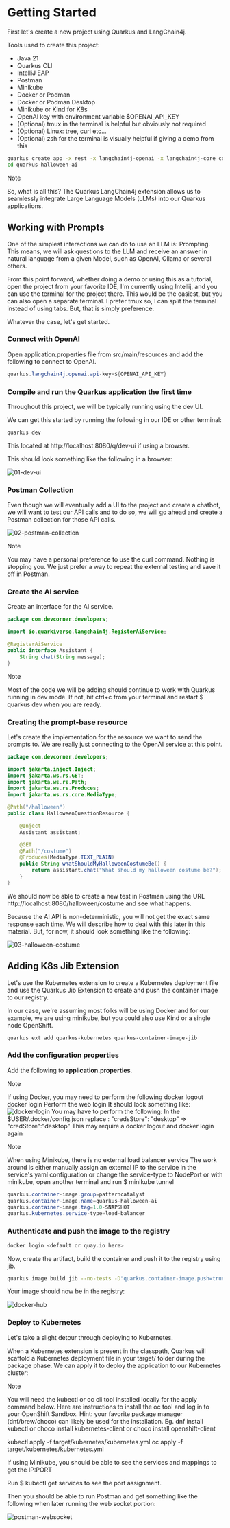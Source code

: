 # Getting Started

First let's create a new project using Quarkus and LangChain4j.

Tools used to create this project:

- Java 21
- Quarkus CLI
- IntelliJ EAP
- Postman
- Minikube
- Docker or Podman
- Docker or Podman Desktop
- Minikube or Kind for K8s
- OpenAI key with environment variable $OPENAI_API_KEY 
- (Optional) tmux in the terminal is helpful but obviously not required
- (Optional) Linux: tree, curl etc...
- (Optional) zsh for the terminal is visually helpful if giving a demo from this


````Bash
quarkus create app -x rest -x langchain4j-openai -x langchain4j-core com.devcorner.developers:quarkus-halloween-ai:1.0-SNAPSHOT
cd quarkus-halloween-ai
````
> [!NOTE]
> So, what is all this?
> The Quarkus LangChain4j extension allows us to seamlessly integrate Large Language Models (LLMs) into our Quarkus applications.

## Working with Prompts

One of the simplest interactions we can do to use an LLM is: Prompting.  This means, we will ask questions to the LLM and 
receive an answer in natural language from a given Model, such as OpenAI, Ollama or several others.

From this point forward, whether doing a demo or using this as a tutorial, open the project from your favorite IDE, 
I'm currently using Intellij, and you can use the terminal for the project there.  This would be the easiest, but you can 
also open a separate terminal.  I prefer tmux so, I can split the terminal instead of using tabs.  But, that is simply preference.

Whatever the case, let's get started.

### Connect with OpenAI

Open application.properties file from src/main/resources and add the following to connect to OpenAI.

````Java
quarkus.langchain4j.openai.api-key=${OPENAI_API_KEY}
````

### Compile and run the Quarkus application the first time

Throughout this project, we will be typically running using the dev UI.

We can get this started by running the following in our IDE or other terminal:

````Bash
quarkus dev
````

This located at http://localhost:8080/q/dev-ui if using a browser.

This should look something like the following in a browser:

![01-dev-ui](../images/01-dev-ui.png)

### Postman Collection

Even though we will eventually add a UI to the project and create a chatbot, we will want to test our API calls and to do 
so, we will go ahead and create a Postman collection for those API calls. 

![02-postman-collection](../images/02-postman-collection.png)


> [!NOTE]
> You may have a personal preference to use the curl command.  Nothing is stopping you.  We just prefer a way to repeat the 
> external testing and save it off in Postman.

### Create the AI service

Create an interface for the AI service.

````Java
package com.devcorner.developers;

import io.quarkiverse.langchain4j.RegisterAiService;

@RegisterAiService
public interface Assistant {
    String chat(String message);
}
````

> [!NOTE]
> Most of the code we will be adding should continue to work with Quarkus running in dev mode.  If not, hit ctrl+c from your
> terminal and restart $ quarkus dev when you are ready.

### Creating the prompt-base resource

Let's create the implementation for the resource we want to send the prompts to.  We are really just connecting to the OpenAI
service at this point.

````Java
package com.devcorner.developers;

import jakarta.inject.Inject;
import jakarta.ws.rs.GET;
import jakarta.ws.rs.Path;
import jakarta.ws.rs.Produces;
import jakarta.ws.rs.core.MediaType;

@Path("/halloween")
public class HalloweenQuestionResource {

    @Inject
    Assistant assistant;

    @GET
    @Path("/costume")
    @Produces(MediaType.TEXT_PLAIN)
    public String whatShouldMyHalloweenCostumeBe() {
        return assistant.chat("What should my halloween costume be?");
    }
}
````
We should now be able to create a new test in Postman using the URL http://localhost:8080/halloween/costume and see what happens.

Because the AI API is non-deterministic, you will not get the exact same response each time.  We will describe how to deal with 
this later in this material.  But, for now, it should look something like the following:

![03-halloween-costume](../images/03-halloween-costume.png)

## Adding K8s Jib Extension

Let's use the Kubernetes extension to create a Kubernetes deployment file and use the Quarkus Jib Extension to create and push the container 
image to our registry.

In our case, we're assuming most folks will be using Docker and for our example, we are using minikube, but you could also
use Kind or a single node OpenShift.

````Bash
quarkus ext add quarkus-kubernetes quarkus-container-image-jib
````
### Add the configuration properties

Add the following to **application.properties**.

> [!NOTE]
> If using Docker, you may need to perform the following
> docker logout
> docker login
> Perform the web login
> It should look something like:
> ![docker-login](../images/07-halloween-docker-login.png)
> You may have to perform the following:
> In the $USER/.docker/config.json replace : "credsStore": "desktop" => "credStore":"desktop"
> This may require a docker logout and docker login again

> [!NOTE]
> When using Minikube, there is no external load balancer service
> The work around is either manually assign an external IP to the service
> in the service's yaml configuration or
> change the service-type to NodePort
> or
> with minikube, open another terminal and run $ minikube tunnel

````Java
quarkus.container-image.group=patterncatalyst
quarkus.container-image.name=quarkus-halloween-ai
quarkus.container-image.tag=1.0-SNAPSHOT
quarkus.kubernetes.service-type=load-balancer
````

### Authenticate and push the image to the registry

````Bash
docker login <default or quay.io here>
````

Now, create the artifact, build the container and push it to the registry using jib.

````Bash
quarkus image build jib --no-tests -D"quarkus.container-image.push=true"
````

Your image should now be in the registry:

![docker-hub](../images/08-docker-hub.png)

### Deploy to Kubernetes

Let's take a slight detour through deploying to Kubernetes.

When a Kubernetes extension is present in the classpath, Quarkus will scaffold a Kubernetes deployment file in your 
target/ folder during the package phase. We can apply it to deploy the application to our Kubernetes cluster:

> [!NOTE]
> You will need the kubectl or oc cli tool installed locally for the apply command below. Here are instructions to 
> install the oc tool and log in to your OpenShift Sandbox. 
> Hint: your favorite package manager (dnf/brew/choco) can likely be used for the installation. 
> Eg. dnf install kubectl or choco install kubernetes-client or choco install openshift-client

<tabs>
    <tab title="kubectl">
        <code-block lang="plain text">
            kubectl apply -f target/kubernetes/kubernetes.yml
        </code-block>
    </tab>
    <tab title="oc">
        <code-block lang="plain text">
            oc apply -f target/kubernetes/kubernetes.yml
        </code-block>
    </tab>
</tabs>

If using Minikube, you should be able to see the services and mappings to get the IP:PORT

Run $ kubectl get services to see the port assignment.

Then you should be able to run Postman and get something like the following when later running the web socket portion:

![postman-websocket](../images/09-websocket.png)

